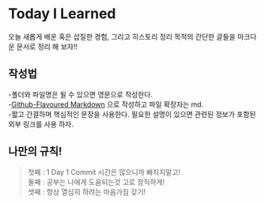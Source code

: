 # Today I Learned
오늘 새롭게 배운 혹은 삽질한 경험, 그리고 히스토리 정리 목적의 간단한 글들을 마크다운 문서로 정리 해 보자!!

## 작성법
-폴더와 파일명은 될 수 있으면 영문으로 작성한다.  
-[Github-Flavoured Markdown](https://guides.github.com/features/mastering-markdown/) 으로 작성하고 파일 확장자는 md.  
-짧고 간결하며 핵심적인 문장을 사용한다. 필요한 설명이 있으면 관련된 정보가 포함된 외부 링크를 사용 하자.

## 나만의 규칙!
> 첫째 : 1 Day 1 Commit 시간은 많으니까 빠지지말고!  
> 둘째 : 공부는 나에게 도움되는것 고로 정직하게!  
> 셋째 : 항상 열심히 하려는 마음가짐 갖기!
